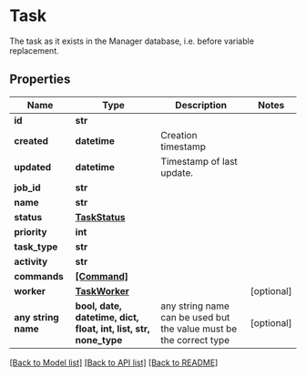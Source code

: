 # Task

The task as it exists in the Manager database, i.e. before variable replacement.

## Properties
Name | Type | Description | Notes
------------ | ------------- | ------------- | -------------
**id** | **str** |  | 
**created** | **datetime** | Creation timestamp | 
**updated** | **datetime** | Timestamp of last update. | 
**job_id** | **str** |  | 
**name** | **str** |  | 
**status** | [**TaskStatus**](TaskStatus.md) |  | 
**priority** | **int** |  | 
**task_type** | **str** |  | 
**activity** | **str** |  | 
**commands** | [**[Command]**](Command.md) |  | 
**worker** | [**TaskWorker**](TaskWorker.md) |  | [optional] 
**any string name** | **bool, date, datetime, dict, float, int, list, str, none_type** | any string name can be used but the value must be the correct type | [optional]

[[Back to Model list]](../README.md#documentation-for-models) [[Back to API list]](../README.md#documentation-for-api-endpoints) [[Back to README]](../README.md)


